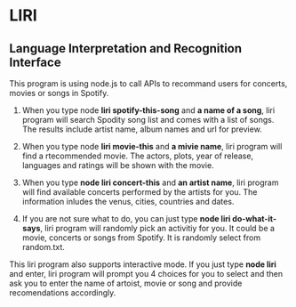 # LIRI 
## Language Interpretation and Recognition Interface

This program is using node.js to call APIs to recommand users for concerts, movies or songs in Spotify.

1. When you type node __**liri spotify-this-song**__ and __a name of a song__, liri program will search Spodity song list and comes with a list of songs. The results include artist name, album names and url for preview.

2. When you type node __**liri movie-this**__ and  __a mivie name__, liri program will find a rtecommended movie. The actors, plots, year of release, languages and ratings will be shown with the movie.

3. When you type __**node liri concert-this**__ and __an artist name__, liri program will find available concerts performed by the artists for you. The information inludes the venus, cities, countries and dates.

4. If you are not sure what to do, you can just type __**node liri do-what-it-says**__, liri program will randomly pick an activitiy for    you. It could be a movie, concerts or songs from Spotify. It is randomly select from random.txt.


This liri program also supports interactive mode. If you just type __**node liri**__ and enter, liri program will prompt you 4 choices for you to select and then ask you to enter the name of artoist, movie or song and provide recomendations accordingly.






